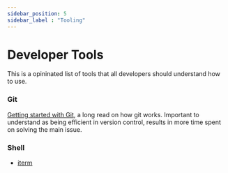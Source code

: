 ```yaml
---
sidebar_position: 5
sidebar_label : "Tooling"
---
```


# Developer Tools
This is a opininated list of tools that all developers should understand how to use. 

### Git
[Getting started with Git](https://git-scm.com/book/en/v2/Getting-Started-A-Short-History-of-Git), a long read on how git works. Important to understand as being efficient in version control, results in more time spent on solving the main issue.

### Shell
- [iterm](https://iterm2.com/)
